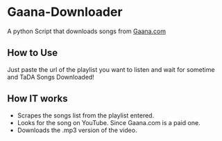 # Gaana-Downloader
A python Script that downloads songs from [Gaana.com](https://gaana.com)
## How to Use
Just paste the url of the playlist you want to listen and wait for sometime 
and TaDA
Songs Downloaded!

## How IT works
* Scrapes the songs list from the playlist entered.
* Looks for the song on YouTube. Since Gaana.com is a paid one.
* Downloads the .mp3 version of the video.
